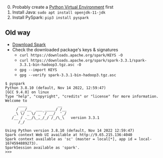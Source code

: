 0. Probably create a [Python Virtual Environment](../configs/Python/venv) first
1. Install Java: `sudo apt install openjdk-11-jdk`
2. Install PySpark: `pip3 install pyspark`

## Old way
- [Download Spark](https://spark.apache.org/downloads.html)
- Check the downloaded package's keys & signatures
    - `curl https://downloads.apache.org/spark/KEYS -O`
    - `curl https://downloads.apache.org/spark/spark-3.3.1/spark-3.3.1-bin-hadoop3.tgz.asc -O`
    - `gpg --import KEYS`
    - `gpg --verify spark-3.3.1-bin-hadoop3.tgz.asc`


```
$ pyspark
Python 3.8.10 (default, Nov 14 2022, 12:59:47)
[GCC 9.4.0] on linux
Type "help", "copyright", "credits" or "license" for more information.
Welcome to
      ____              __
     / __/__  ___ _____/ /__
    _\ \/ _ \/ _ `/ __/  '_/
   /__ / .__/\_,_/_/ /_/\_\   version 3.3.1
      /_/

Using Python version 3.8.10 (default, Nov 14 2022 12:59:47)
Spark context Web UI available at http://9.65.215.136:4040
Spark context available as 'sc' (master = local[*], app id = local-1674594889273).
SparkSession available as 'spark'.
>>>
```

